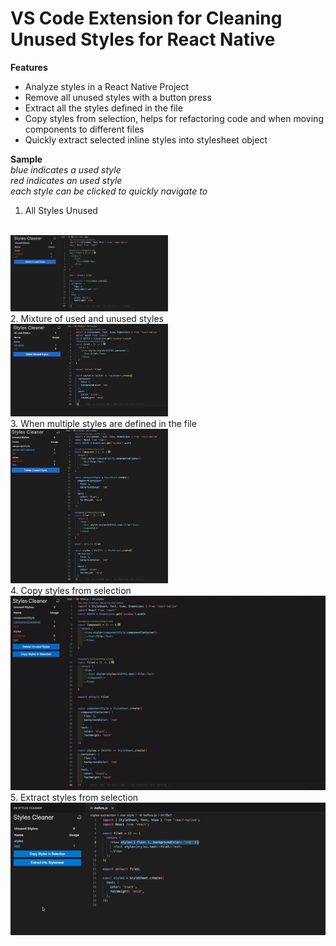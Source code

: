 # VS Code Extension for Cleaning Unused Styles for React Native

**Features**
- Analyze styles in a React Native Project
- Remove all unused styles with a button press
- Extract all the styles defined in the file
- Copy styles from selection, helps for refactoring code and when moving components to different files
- Quickly extract selected inline styles into stylesheet object

**Sample**
<br>
*blue indicates a used style*
<br>
*red indicates an used style*
<br>
*each style can be clicked to quickly navigate to*
1. All Styles Unused
<br>
<img src="./demo/all_unused.png" width='50%'/>
<br>
2. Mixture of used and unused styles
<br>
<img src="./demo/mixed.png" width='50%'/>
<br>
3. When multiple styles are defined in the file
<br>
<img src="./demo/multi_styles.png" width='50%'/>
<br>
4. Copy styles from selection
<br>
<img src="./demo/copy_styles.gif"/>
<br>
5. Extract styles from selection
<br>
<img src="./demo/styles-extract.gif" />
<br>